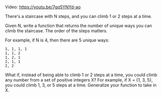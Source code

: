 Video: https://youtu.be/7gq5YNYd-ao

There's a staircase with N steps, and you can climb 1 or 2 steps at a time.

Given N, write a function that returns the number of unique ways you can climb
the staircase. The order of the steps matters.

For example, if N is 4, then there are 5 unique ways:

```
1, 1, 1, 1
1, 1, 2
1, 2, 1
2, 1, 1
2, 2
```

What if, instead of being able to climb 1 or 2 steps at a time, you could climb
any number from a set of positive integers X? For example, if X = {1, 3, 5},
you could climb 1, 3, or 5 steps at a time. Generalize your function to take in
X.
